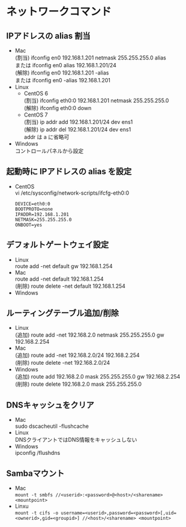 # ネットワークコマンド

## IPアドレスの alias 割当
* Mac  
(割当) ifconfig en0 192.168.1.201 netmask 255.255.255.0 alias  
または ifconfig en0 alias 192.168.1.201/24  
(解除) ifconfig en0 192.168.1.201 -alias  
または ifconfig en0 -alias 192.168.1.201  
* Linux  
  * CentOS 6  
(割当) ifconfig eth0:0 192.168.1.201 netmask 255.255.255.0  
(解除) ifconfig eth0:0 down  
  * CentOS 7  
(割当) ip addr add 192.168.1.201/24 dev ens1  
(解除) ip addr del 192.168.1.201/24 dev ens1  
addr は a に省略可  
* Windows  
コントロールパネルから設定

## 起動時に IPアドレスの alias を設定
* CentOS  
vi /etc/sysconfig/network-scripts/ifcfg-eth0:0  
  ```
  DEVICE=eth0:0
  BOOTPROTO=none
  IPADDR=192.168.1.201
  NETMASK=255.255.255.0
  ONBOOT=yes
  ```

## デフォルトゲートウェイ設定
* Linux  
route add -net default gw 192.168.1.254
* Mac  
route add -net default 192.168.1.254  
(削除) route delete -net default 192.168.1.254
* Windows

## ルーティングテーブル追加/削除
* Linux  
(追加) route add -net 192.168.2.0 netmask 255.255.255.0 gw 192.168.2.254
* Mac  
(追加) route add -net 192.168.2.0/24 192.168.2.254  
(削除) route delete -net 192.168.2.0/24  
* Windows  
(追加) route add 192.168.2.0 mask 255.255.255.0 gw 192.168.2.254  
(削除) route delete 192.168.2.0 mask 255.255.255.0  

## DNSキャッシュをクリア
* Mac  
sudo dscacheutil -flushcache
* Linux  
DNSクライアントではDNS情報をキャッシュしない
* Windows  
ipconfig /flushdns

## Sambaマウント
* Mac  
`mount -t smbfs //<userid>:<password>@<host>/<sharename> <mountpoint>`
* Linxu  
`mount -t cifs -o username=<userid>,password=<password>[,uid=<ownerid>,gid=<groupid>] //<host>/<sharename> <mountpoint>`
